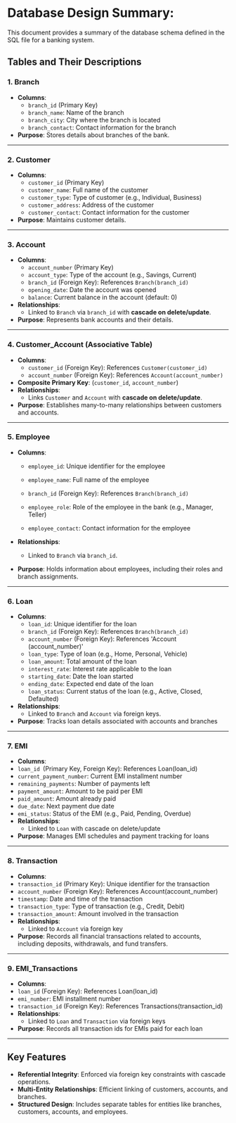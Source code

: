 
# Database Design Summary: 

This document provides a summary of the database schema defined in the SQL file for a banking system.

## Tables and Their Descriptions

### 1. Branch
- **Columns**:
  - `branch_id` (Primary Key)
  - `branch_name`: Name of the branch
  - `branch_city`: City where the branch is located
  - `branch_contact`: Contact information for the branch
- **Purpose**: Stores details about branches of the bank.

---

### 2. Customer
- **Columns**:
  - `customer_id` (Primary Key)
  - `customer_name`: Full name of the customer
  - `customer_type`: Type of customer (e.g., Individual, Business)
  - `customer_address`: Address of the customer
  - `customer_contact`: Contact information for the customer
- **Purpose**: Maintains customer details.

---

### 3. Account
- **Columns**:
  - `account_number` (Primary Key)
  - `account_type`: Type of the account (e.g., Savings, Current)
  - `branch_id` (Foreign Key): References `Branch(branch_id)`
  - `opening_date`: Date the account was opened
  - `balance`: Current balance in the account (default: 0)
- **Relationships**:
  - Linked to `Branch` via `branch_id` with **cascade on delete/update**.
- **Purpose**: Represents bank accounts and their details.

---

### 4. Customer_Account (Associative Table)
- **Columns**:
  - `customer_id` (Foreign Key): References `Customer(customer_id)`
  - `account_number` (Foreign Key): References `Account(account_number)`
- **Composite Primary Key**: (`customer_id`, `account_number`)
- **Relationships**:
  - Links `Customer` and `Account` with **cascade on delete/update**.
- **Purpose**: Establishes many-to-many relationships between customers and accounts.

---



### 5. Employee

- **Columns**:

  - `employee_id`: Unique identifier for the employee

  - `employee_name`: Full name of the employee

  - `branch_id` (Foreign Key): References `Branch(branch_id)`

  - `employee_role`: Role of the employee in the bank (e.g., Manager, Teller)

  - `employee_contact`: Contact information for the employee

- **Relationships**:

  - Linked to `Branch` via `branch_id`.

- **Purpose**: Holds information about employees, including their roles and branch assignments.



---




### 6. Loan
- **Columns**:
  - `loan_id`: Unique identifier for the loan
  - `branch_id` (Foreign Key): References `Branch(branch_id)`
  - `account_number` (Foreign Key): References 'Account (account_number)'
  - `loan_type`: Type of loan (e.g., Home, Personal, Vehicle)
  - `loan_amount`: Total amount of the loan
  - `interest_rate`: Interest rate applicable to the loan
  - `starting_date`: Date the loan started
  - `ending_date`: Expected end date of the loan
  - `loan_status`: Current status of the loan (e.g., Active, Closed, Defaulted)
- **Relationships**:
  - Linked to `Branch` and `Account` via foreign keys.
- **Purpose**: Tracks loan details associated with accounts and branches

---

### 7. EMI
- **Columns**:
- `loan_id `(Primary Key, Foreign Key): References Loan(loan_id)
- `current_payment_number`: Current EMI installment number
- `remaining_payments`: Number of payments left
- `payment_amount`: Amount to be paid per EMI
- `paid_amount`: Amount already paid
- `due_date`: Next payment due date
- `emi_status`: Status of the EMI (e.g., Paid, Pending, Overdue)
- **Relationships**:
  - Linked to `Loan` with cascade on delete/update
- **Purpose**: Manages EMI schedules and payment tracking for loans

---

### 8. Transaction
- **Columns**:
-  `transaction_id` (Primary Key): Unique identifier for the transaction
- `account_number` (Foreign Key): References Account(account_number)
- `timestamp`: Date and time of the transaction
- `transaction_type`: Type of transaction (e.g., Credit, Debit)
- `transaction_amount`: Amount involved in the transaction
- **Relationships**:
  - Linked to `Account` via foreign key
- **Purpose**: Records all financial transactions related to accounts, including deposits, withdrawals, and fund transfers.

---

### 9. EMI_Transactions
- **Columns**:
- `loan_id` (Foreign Key): References Loan(loan_id)
- `emi_number`: EMI installment number
- `transaction_id` (Foreign Key): References Transactions(transaction_id)
- **Relationships**:
  - Linked to `Loan` and `Transaction` via foreign keys
- **Purpose**: Records all transaction ids for EMIs paid for each loan

---
## Key Features
- **Referential Integrity**: Enforced via foreign key constraints with cascade operations.
- **Multi-Entity Relationships**: Efficient linking of customers, accounts, and branches.
- **Structured Design**: Includes separate tables for entities like branches, customers, accounts, and employees.
